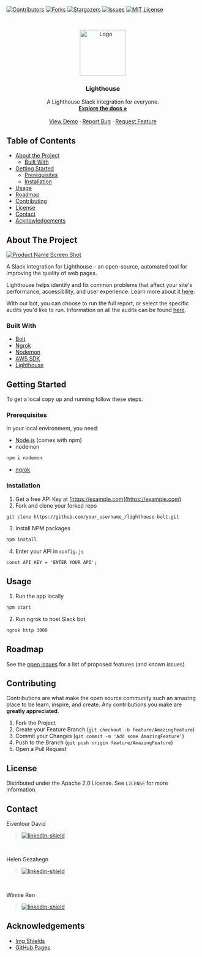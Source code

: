 <!-- PROJECT SHIELDS -->
<!--
*** I'm using markdown "reference style" links for readability.
*** Reference links are enclosed in brackets [ ] instead of parentheses ( ).
*** See the bottom of this document for the declaration of the reference variables
*** for contributors-url, forks-url, etc. This is an optional, concise syntax you may use.
*** https://www.markdownguide.org/basic-syntax/#reference-style-links
-->
[![Contributors][contributors-shield]][contributors-url]
[![Forks][forks-shield]][forks-url]
[![Stargazers][stars-shield]][stars-url]
[![Issues][issues-shield]][issues-url]
[![MIT License][license-shield]][license-url]



<!-- PROJECT LOGO -->
<br />
<p align="center">
  <a href="https://github.com/lighthouse-slack/lighthouse-bolt">
    <img src="https://www.leankoala.com/media/249/download/lighthouse.png?v=1" alt="Logo" width="120" height="120">
  </a>

  <h3 align="center">Lighthouse</h3>

  <p align="center">
    A Lighthouse Slack integration for everyone.
    <br />
    <a href="https://github.com/lighthouse-slack/lighthouse-bolt#about-the-project"><strong>Explore the docs »</strong></a>
    <br />
    <br />
    <a href="https://github.com/lighthouse-slack/lighthouse-bolt/">View Demo</a>
    ·
    <a href="https://github.com/lighthouse-slack/lighthouse-bolt/issues">Report Bug</a>
    ·
    <a href="https://github.com/lighthouse-slack/lighthouse-bolt/issues">Request Feature</a>
  </p>
</p>



<!-- TABLE OF CONTENTS -->
## Table of Contents

* [About the Project](#about-the-project)
  * [Built With](#built-with)
* [Getting Started](#getting-started)
  * [Prerequisites](#prerequisites)
  * [Installation](#installation)
* [Usage](#usage)
* [Roadmap](#roadmap)
* [Contributing](#contributing)
* [License](#license)
* [Contact](#contact)
* [Acknowledgements](#acknowledgements)



<!-- ABOUT THE PROJECT -->
## About The Project

[![Product Name Screen Shot][product-screenshot]](https://example.com)

A Slack integration for Lighthouse – an open-source, automated tool for improving the quality of web pages.

Lighthouse helps identify and fix common problems that affect your site's performance, accessibility, and user experience. Learn more about it [here](https://developers.google.com/web/tools/lighthouse/?utm_source=devtools).

With our bot, you can choose to run the full report, or select the specific audits you'd like to run. Information on all the audits can be found [here](https://web.dev/learn/#lighthouse).

### Built With
* [Bolt](https://github.com/slackapi/bolt-js)
* [Ngrok](https://ngrok.com/)
* [Nodemon](https://github.com/remy/nodemon)
* [AWS SDK](https://aws.amazon.com/sdk-for-node-js/)
* [Lighthouse](https://github.com/GoogleChrome/lighthouse)



<!-- GETTING STARTED -->
## Getting Started

To get a local copy up and running follow these steps.

### Prerequisites

In your local environment, you need:
* [Node.js](https://nodejs.org/en/) (comes with npm)
* nodemon
```sh
npm i nodemon
```
* [ngrok](https://ngrok.com/)


### Installation

1. Get a free API Key at [https://example.com](https://example.com)
2. Fork and clone your forked repo
```sh
git clone https://github.com/your_username_/lighthouse-bolt.git
```
3. Install NPM packages
```sh
npm install
```
4. Enter your API in `config.js`
```JS
const API_KEY = 'ENTER YOUR API';
```



<!-- USAGE EXAMPLES -->
## Usage

1. Run the app locally
```sh
npm start
```

2. Run ngrok to host Slack bot
```sh
ngrok http 3000
```

<!-- ROADMAP -->
## Roadmap

See the [open issues](https://github.com/lighthouse-slack/lighthouse-bolt/issues?q=is%3Aopen+is%3Aissue) for a list of proposed features (and known issues).



<!-- CONTRIBUTING -->
## Contributing

Contributions are what make the open source community such an amazing place to be learn, inspire, and create. Any contributions you make are **greatly appreciated**.

1. Fork the Project
2. Create your Feature Branch (`git checkout -b feature/AmazingFeature`)
3. Commit your Changes (`git commit -m 'Add some AmazingFeature'`)
4. Push to the Branch (`git push origin feature/AmazingFeature`)
5. Open a Pull Request



<!-- LICENSE -->
## License

Distributed under the Apache 2.0 License. See `LICENSE` for more information.



<!-- CONTACT -->
## Contact

Eivenlour David 
> [![linkedin-shield]](https://www.linkedin.com/in/eivenlour/)
<br> 

Helen Gezahegn 
> [![linkedin-shield]](https://linkedin.com/in/HelenGezahegn)
<br>

Winnie Ren 
> [![linkedin-shield]](https://www.linkedin.com/in/WinnieRen/) 

<!-- ACKNOWLEDGEMENTS -->
## Acknowledgements
* [Img Shields](https://shields.io)
* [GitHub Pages](https://pages.github.com)


<!-- MARKDOWN LINKS & IMAGES -->
<!-- https://www.markdownguide.org/basic-syntax/#reference-style-links -->
[contributors-shield]: https://img.shields.io/github/contributors/lighthouse-slack/lighthouse-bolt.svg?style=flat-square
[contributors-url]: https://github.com/lighthouse-slack/lighthouse-bolt/graphs/contributors
[forks-shield]: https://img.shields.io/github/forks/lighthouse-slack/lighthouse-bolt.svg?style=flat-square
[forks-url]: https://github.com/lighthouse-slack/lighthouse-bolt/network/members
[stars-shield]: https://img.shields.io/github/stars/lighthouse-slack/lighthouse-bolt.svg?style=flat-square
[stars-url]: https://github.com/lighthouse-slack/lighthouse-bolt/stargazers
[issues-shield]: https://img.shields.io/github/issues/lighthouse-slack/lighthouse-bolt.svg?style=flat-square
[issues-url]: https://github.com/lighthouse-slack/lighthouse-bolt/issues
[license-shield]: https://img.shields.io/github/license/lighthouse-slack/lighthouse-bolt.svg?style=flat-square
[license-url]: https://github.com/lighthouse-slack/lighthouse-bolt/blob/main/LICENSE
[linkedin-shield]: https://img.shields.io/badge/-LinkedIn-black.svg?style=flat-square&logo=linkedin&colorB=555
[product-screenshot]: https://i.ibb.co/J7FQdtM/Screen-Shot-2020-10-30-at-12-31-31-AM.png
